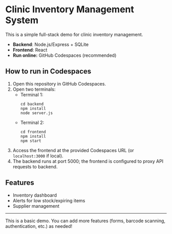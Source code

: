 # Clinic Inventory Management System

This is a simple full-stack demo for clinic inventory management.
- **Backend**: Node.js/Express + SQLite
- **Frontend**: React
- **Run online:** GitHub Codespaces (recommended)

## How to run in Codespaces

1. Open this repository in GitHub Codespaces.
2. Open two terminals:
   - Terminal 1:  
     ```
     cd backend  
     npm install  
     node server.js  
     ```
   - Terminal 2:  
     ```
     cd frontend  
     npm install  
     npm start  
     ```
3. Access the frontend at the provided Codespaces URL (or `localhost:3000` if local).
4. The backend runs at port 5000; the frontend is configured to proxy API requests to backend.

## Features

- Inventory dashboard
- Alerts for low stock/expiring items
- Supplier management

---

This is a basic demo. You can add more features (forms, barcode scanning, authentication, etc.) as needed!